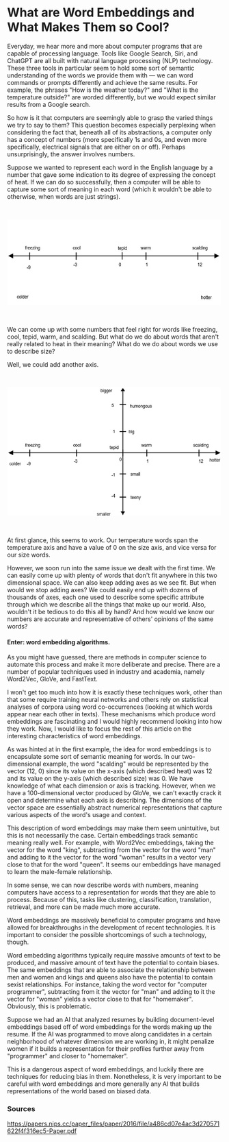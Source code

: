 # What are Word Embeddings and What Makes Them so Cool?

Everyday, we hear more and more about computer programs that are capable of processing language. Tools like Google Search, Siri, and ChatGPT are all built with natural language processing (NLP) technology. These three tools in particular seem to hold some sort of semantic understanding of the words we provide them with — we can word commands or prompts differently and achieve the same results. For example, the phrases "How is the weather today?" and "What is the temperature outside?" are worded differently, but we would expect similar results from a Google search.

So how is it that computers are seemingly able to grasp the varied things we try to say to them? This question becomes especially perplexing when considering the fact that, beneath all of its abstractions, a computer only has a concept of numbers (more specifically 1s and 0s, and even more specifically, electrical signals that are either on or off). Perhaps unsurprisingly, the answer involves numbers.

Suppose we wanted to represent each word in the English language by a number that gave some indication to its degree of expressing the concept of heat. If we can do so successfully, then a computer will be able to capture some sort of meaning in each word (which it wouldn't be able to otherwise, when words are just strings).

<br/>

<p align="left">
<img src="https://raw.githubusercontent.com/gbikhazi20/gbikhazi20.github.io/main/_assets/word-chart-1.jpg" width="500" height="200">
</p>

<br/>

We can come up with some numbers that feel right for words like freezing, cool, tepid, warm, and scalding. But what do we do about words that aren't really related to heat in their meaning? What do we do about words we use to describe size?

Well, we could add another axis.

<br/>

<p align="left">
<img src="https://raw.githubusercontent.com/gbikhazi20/gbikhazi20.github.io/main/_assets/word-chart-2.jpg" width="500" height="300">
</p>

<br/>

At first glance, this seems to work. Our temperature words span the temperature axis and have a value of 0 on the size axis, and vice versa for our size words.

However, we soon run into the same issue we dealt with the first time. We can easily come up with plenty of words that don't fit anywhere in this two dimensional space. We can also keep adding axes as we see fit. But when would we stop adding axes? We could easily end up with dozens of thousands of axes, each one used to describe some specific attribute through which we describe all the things that make up our world. Also, wouldn't it be tedious to do this all by hand? And how would we know our numbers are accurate and representative of others' opinions of the same words?

#### Enter: word embedding algorithms.

As you might have guessed, there are methods in computer science to automate this process and make it more deliberate and precise. There are a number of popular techniques used in industry and academia, namely Word2Vec, GloVe, and FastText.

I won't get too much into how it is exactly these techniques work, other than that some require training neural networks and others rely on statistical analyses of corpora using word co-occurrences (looking at which words appear near each other in texts). These mechanisms which produce word embeddings are fascinating and I would highly recommend looking into how they work. Now, I would like to focus the rest of this article on the interesting characteristics of word embeddings.

As was hinted at in the first example, the idea for word embeddings is to encapsulate some sort of semantic meaning for words. In our two-dimensional example, the word "scalding" would be represented by the vector (12, 0) since its value on the x-axis (which described heat) was 12 and its value on the y-axis (which described size) was 0. We have knowledge of what each dimension or axis is tracking. However, when we have a 100-dimensional vector produced by GloVe, we can't exactly crack it open and determine what each axis is describing. The dimensions of the vector space are essentially abstract numerical representations that capture various aspects of the word's usage and context.

This description of word embeddings may make them seem unintuitive, but this is not necessarily the case. Certain embeddings track semantic meaning really well. For example, with Word2Vec embeddings, taking the vector for the word "king", subtracting from the vector for the word "man" and adding to it the vector for the word "woman" results in a vector very close to that for the word "queen". It seems our embeddings have managed to learn the male-female relationship.

In some sense, we can now describe words with numbers, meaning computers have access to a representation for words that they are able to process. Because of this, tasks like clustering, classification, translation, retrieval, and more can be made much more accurate.

Word embeddings are massively beneficial to computer programs and have allowed for breakthroughs in the development of recent technologies. It is important to consider the possible shortcomings of such a technology, though.

Word embedding algorithms typically require massive amounts of text to be produced, and massive amount of text have the potential to contain biases. The same embeddings that are able to associate the relationship between men and women and kings and queens also have the potential to contain sexist relationships. For instance, taking the word vector for "computer programmer", subtracting from it the vector for "man" and adding to it the vector for "woman" yields a vector close to that for "homemaker". Obviously, this is problematic.

Suppose we had an AI that analyzed resumes by building document-level embeddings based off of word embeddings for the words making up the resume. If the AI was programmed to move along candidates in a certain neighborhood of whatever dimension we are working in, it might penalize women if it builds a representation for their profiles further away from "programmer" and closer to "homemaker".

This is a dangerous aspect of word embeddings, and luckily there are techniques for reducing bias in them. Nonetheless, it is very important to be careful with word embeddings and more generally any AI that builds representations of the world based on biased data.

### Sources

https://papers.nips.cc/paper_files/paper/2016/file/a486cd07e4ac3d270571622f4f316ec5-Paper.pdf
